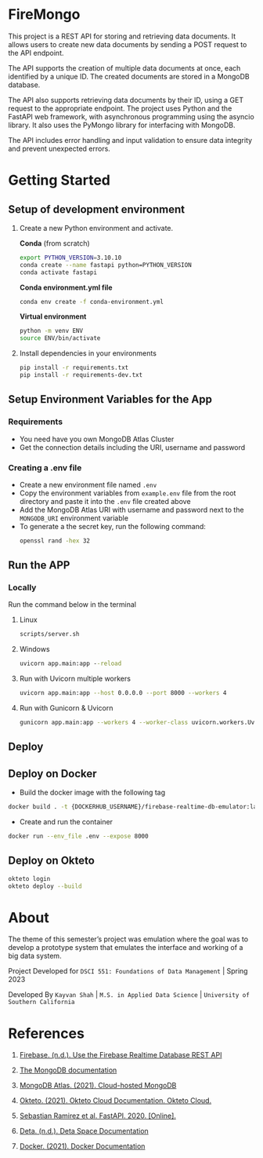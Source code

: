 # FireMongo

This project is a REST API for storing and retrieving data documents. It allows
users to create new data documents by sending a POST request to the API
endpoint.

The API supports the creation of multiple data documents at once, each
identified by a unique ID. The created documents are stored in a MongoDB
database.

The API also supports retrieving data documents by their ID, using a GET request
to the appropriate endpoint. The project uses Python and the FastAPI web
framework, with asynchronous programming using the asyncio library. It also uses
the PyMongo library for interfacing with MongoDB.

The API includes error handling and input validation to ensure data integrity
and prevent unexpected errors.

# Getting Started

## Setup of development environment

1. Create a new Python environment and activate.

    **Conda** (from scratch)

    ```bash
    export PYTHON_VERSION=3.10.10
    conda create --name fastapi python=PYTHON_VERSION
    conda activate fastapi
    ```

    **Conda environment.yml file**

    ```bash
    conda env create -f conda-environment.yml
    ```

    **Virtual environment**

    ```bash
    python -m venv ENV
    source ENV/bin/activate
    ```

2. Install dependencies in your environments

    ```bash
    pip install -r requirements.txt
    pip install -r requirements-dev.txt
    ```

## Setup Environment Variables for the App

### Requirements

-   You need have you own MongoDB Atlas Cluster
-   Get the connection details including the URI, username and password

### Creating a .env file

-   Create a new environment file named `.env`
-   Copy the environment variables from `example.env` file from the root
    directory and paste it into the `.env` file created above
-   Add the MongoDB Atlas URI with username and password next to the
    `MONGODB_URI` environment variable
-   To generate a the secret key, run the following command:
    ```bash
    openssl rand -hex 32
    ```

## Run the APP

### Locally

Run the command below in the terminal

1. Linux

    ```bash
    scripts/server.sh
    ```

2. Windows

    ```cmd
    uvicorn app.main:app --reload
    ```

3. Run with Uvicorn multiple workers

    ```bash
    uvicorn app.main:app --host 0.0.0.0 --port 8000 --workers 4
    ```

4. Run with Gunicorn & Uvicorn
    ```bash
    gunicorn app.main:app --workers 4 --worker-class uvicorn.workers.UvicornWorker --bind 0.0.0.0:8000
    ```

## Deploy

## Deploy on Docker

-   Build the docker image with the following tag

```bash
docker build . -t {DOCKERHUB_USERNAME}/firebase-realtime-db-emulator:latest
```

-   Create and run the container

```bash
docker run --env_file .env --expose 8000
```

## Deploy on Okteto

```bash
okteto login
okteto deploy --build
```

# About

The theme of this semester’s project was emulation where the goal was to develop
a prototype system that emulates the interface and working of a big data system.

Project Developed for `DSCI 551: Foundations of Data Management` | Spring 2023

Developed By `Kayvan Shah` | `M.S. in Applied Data Science` |
`University of Southern California`

# References

1. [Firebase. (n.d.). Use the Firebase Realtime Database REST API](https://firebase.google.com/docs/database/rest/start)

2. [The MongoDB documentation](https://docs.mongodb.com/)

3. [MongoDB Atlas. (2021). Cloud-hosted MongoDB](https://www.mongodb.com/cloud/atlas)

4. [Okteto. (2021). Okteto Cloud Documentation. Okteto Cloud.](https://okteto.com/docs/home)

5. [Sebastian Ramirez et al. FastAPI. 2020. [Online].](https://fastapi.tiangolo.com/)

6. [Deta. (n.d.). Deta Space Documentation](https://docs.deta.sh/docs/space/about)

7. [Docker. (2021). Docker Documentation](https://docs.docker.com/)
